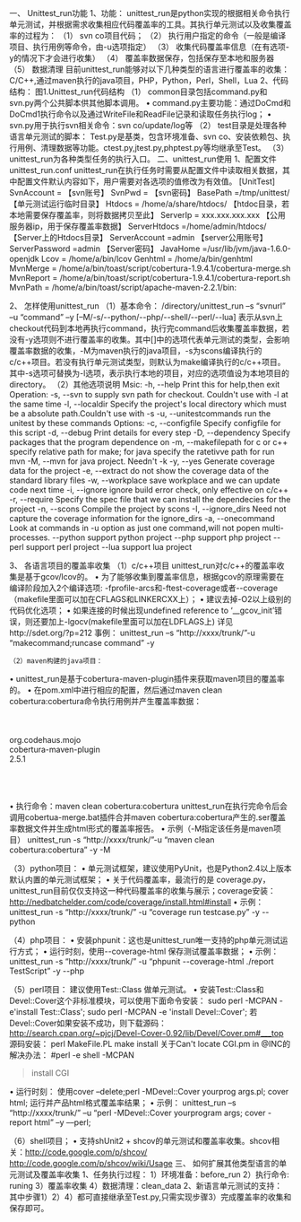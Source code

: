一、	Unittest_run功能
1、功能：
unittest_run是python实现的根据相关命令执行单元测试，并根据需求收集相应代码覆盖率的工具。其执行单元测试以及收集覆盖率的过程为：
（1）	svn co项目代码；
（2）	执行用户指定的命令（一般是编译项目、执行用例等命令，由-u选项指定）
（3）	收集代码覆盖率信息（在有选项-y的情况下才会进行收集）
（4）	覆盖率数据保存，包括保存至本地和服务器
（5）	数据清理
目前unittest_run能够对以下几种类型的语言进行覆盖率的收集：
C/C++,通过maven执行的java项目，PHP，Python，Perl，Shell，Lua
2、代码结构：
图1.Unittest_run代码结构
（1）	common目录包括command.py和svn.py两个公共脚本供其他脚本调用。
•	command.py主要功能：通过DoCmd和DoCmd1执行命令以及通过WriteFile和ReadFile记录和读取任务执行log；
•	svn.py用于执行svn相关命令：svn co/update/log等
（2）	test目录是处理各种语言单元测试的脚本：
Test.py是基类，包含环境准备、svn co、安装依赖包、执行用例、清理数据等功能。ctest.py,jtest.py,phptest.py等均继承至Test。
		（3）unittest_run为各种类型任务的执行入口。
二、unittest_run使用
1、配置文件unittest_run.conf
unittest_run在执行任务时需要从配置文件中读取相关数据，其中配置文件默认内容如下，用户需要对各选项的值修改为有效值。
[UnitTest]
SvnAccount = 【svn账号】
SvnPwd = 【svn密码】
BasePath =/tmp/unittest/ 【单元测试运行临时目录】
Htdocs = /home/a/share/htdocs/ 【htdoc目录，若本地需要保存覆盖率，则将数据拷贝至此】
ServerIp = xxx.xxx.xxx.xxx 【公用服务器ip，用于保存覆盖率数据】
ServerHtdocs =/home/admin/htdocs/ 【Server上的Htdocs目录】
ServerAccount =admin 【server公用账号】
ServerPassword =admin 【Server密码】
JavaHome  =/usr/lib/jvm/java-1.6.0-openjdk
Lcov = /home/a/bin/lcov
Genhtml = /home/a/bin/genhtml
MvnMerge = /home/a/bin/toast/script/cobertura-1.9.4.1/cobertura-merge.sh
MvnReport = /home/a/bin/toast/script/cobertura-1.9.4.1/cobertura-report.sh
MvnPath   = /home/a/bin/toast/script/apache-maven-2.2.1/bin:


2、	怎样使用unittest_run
（1）基本命令：
/directory/unittest_run –s “svnurl” –u “command” –y [–M/-s/--python/--php/--shell/--perl/--lua]
表示从svn上checkout代码到本地再执行command，执行完command后收集覆盖率数据，若没有-y选项则不进行覆盖率的收集。其中[]中的选项代表单元测试的类型，会影响覆盖率数据的收集，-M为maven执行的java项目，-s为scons编译执行的c/c++项目。若没有执行单元测试类型，则默认为make编译执行的c/c++项目。
其中-s选项可替换为-l选项，表示执行本地的项目，对应的选项值设为本地项目的directory。 
（2）其他选项说明
Msic: 
  -h, --help                  Print this for help,then exit
Operation: 
  -s, --svn                   to supply svn path for checkout. Couldn't use with -l at the same time
  -l, --localdir              Specify the project's local directory which must be a absolute path.Couldn't use with -s
  -u, --unitestcommands       run the unitest by these commands
Options: 
  -c, --configfile            Specify configfile for this script
  -d, --debug                 Print details for every step
  -D, --dependency            Specify packages that the program dependence on
  -m, --makefilepath          for c or c++ specify relative path for make; for java specify the ratetivve path for run mvn
  -M, --mvn                   for java project. Needn't -k
  -y, --yes                   Generate coverage data for the project
  -e, --extract               do not show the coverage data of the standard library files
  -w, --workplace             save workplace and we can update code next time
  -i, --ignore                ignore build error check, only effective on c/c++
  -r, --require               Specify the spec file that we can install the dependecies for the project 
  -n, --scons                 Compile the project by scons
  -I, --ignore_dirs           Need not capture the coverage information for the ignore_dirs 
  -a, --onecommand            Look at commands in -u option as just one command,will not popen multi-processes. 
  --python  				  support python project
  --php  				      support php project
  --perl                      support perl project
  --lua                        support lua project






3、	各语言项目的覆盖率收集
（1）c/c++项目
unittest_run对c/c++的覆盖率收集是基于gcov/lcov的。
•	为了能够收集到覆盖率信息，根据gcov的原理需要在编译阶段加入2个编译选项: -fprofile-arcs和-ftest-coverage或者--coverage（makefile里面可以加在CFLAGS和LINKERCXX上）；
•	建议去掉-O2以上级别的代码优化选项；
•	如果连接的时候出现undefined reference to ‘__gcov_init’错误，则还要加上-lgocv(makefile里面可以加在LDFLAGS上)
详见http://sdet.org/?p=212
       事例：
unittest_run –s “http://xxxx/trunk/”-u “makecommand;runcase command” -y 

	（2）maven构建的java项目：
•	unittest_run是基于cobertura-maven-plugin插件来获取maven项目的覆盖率的。
•	在pom.xml中进行相应的配置，然后通过maven clean cobertura:cobertura命令执行用例并产生覆盖率数据：
<project>  
    <reporting>  
        <plugins>  
            <plugin>  
                <groupId>org.codehaus.mojo</groupId>  
                <artifactId>cobertura-maven-plugin</artifactId>  
                <version>2.5.1</version>  
            </plugin>  
        </plugins>  
    </reporting>  
</project>

•	执行命令：maven clean cobertura:cobertura unittest_run在执行完命令后会调用cobertua-merge.bat插件合并maven cobertura:cobertura产生的.ser覆盖率数据文件并生成html形式的覆盖率报告。
•	示例（-M指定该任务是maven项目）
unittest_run -s “http://xxxx/trunk/”-u “maven clean cobertura:cobertura” -y -M

（3）python项目：
•	单元测试框架，建议使用PyUnit，也是Python2.4以上版本默认内置的单元测试框架；
•	关于代码覆盖率，最流行的是 coverage.py，unittest_run目前仅仅支持这一种代码覆盖率的收集与展示；coverage安装： http://nedbatchelder.com/code/coverage/install.html#install
•	示例：
unittest_run -s “http://xxxx/trunk/” -u “coverage run testcase.py” -y --python

（4）php项目：
•	安装phpunit：这也是unittest_run唯一支持的php单元测试运行方式； 
•	运行时刻，使用--coverage-html 保存测试覆盖率数据；
•	示例：
unittest_run -s “http://xxxx/trunk/” -u “phpunit --coverage-html ./report TestScript” -y --php


（5）perl项目：
建议使用Test::Class 做单元测试。
•	安装Test::Class和Devel::Cover这个非标准模块，可以使用下面命令安装：
sudo perl -MCPAN -e'install Test::Class';
sudo  perl -MCPAN -e 'install Devel::Cover';
若Devel::Cover如果安装不成功，则下载源码：
 http://search.cpan.org/~pjcj/Devel-Cover-0.92/lib/Devel/Cover.pm#___top
源码安装：
perl MakeFile.PL
make install
关于Can't locate CGI.pm in @INC的解决办法：
#perl -e shell -MCPAN
>install CGI

•	运行时刻：
使用cover –delete;perl -MDevel::Cover yourprog args.pl; cover html; 运行并产品html格式覆盖率结果；
•	示例：
unittest_run –s “http://xxxx/trunk/” –u “perl -MDevel::Cover yourprogram args; cover -report html” –y ––perl;

（6）shell项目；
•	支持shUnit2 + shcov的单元测试和覆盖率收集。shcov相关：http://code.google.com/p/shcov/
    http://code.google.com/p/shcov/wiki/Usage
三、	如何扩展其他类型语言的单元测试及覆盖率收集
1、任务执行过程：
 1）环境准备：before_run
 2）执行命令: runing
 3）覆盖率收集
 4）数据清理：clean_data
2、新语言单元测试的支持：
其中步骤1）2）4）都可直接继承至Test.py,只需实现步骤3）完成覆盖率的收集和保存即可。

